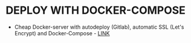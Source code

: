 # DEPLOY WITH DOCKER-COMPOSE

* Cheap Docker-server with autodeploy (Gitlab), automatic SSL (Let's Encrypt) and Docker-Compose - [LINK](https://ikbendirk.nl/posts/docker-compose-cheap-server-with-autodeploy-gitlab)